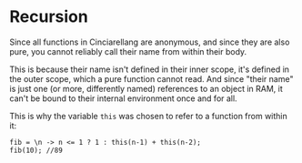 # Recursion

Since all functions in Cinciarellang are anonymous, and since they are also pure, you cannot reliably call their name from within their body.

This is because their name isn't defined in their inner scope, it's defined in the outer scope, which a pure function cannot read. And since "their name" is just one (or more, differently named) references to an object in RAM, it can't be bound to their internal environment once and for all.

This is why the variable `this` was chosen to refer to a function from within it:

```
fib = \n -> n <= 1 ? 1 : this(n-1) + this(n-2);
fib(10); //89
```
